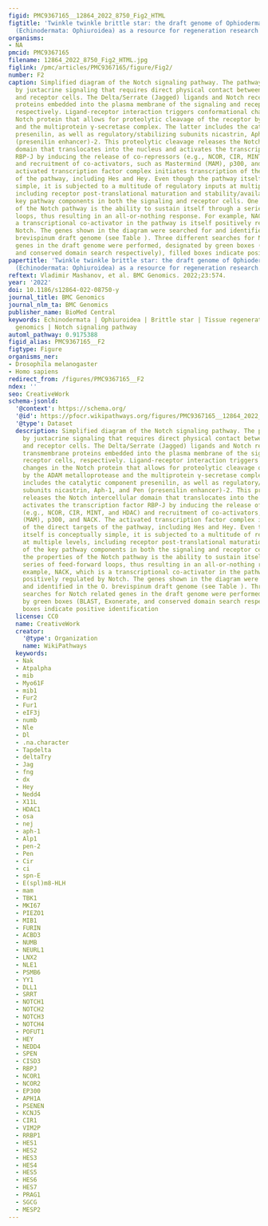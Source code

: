 ```yaml
---
figid: PMC9367165__12864_2022_8750_Fig2_HTML
figtitle: 'Twinkle twinkle brittle star: the draft genome of Ophioderma brevispinum
  (Echinodermata: Ophiuroidea) as a resource for regeneration research'
organisms:
- NA
pmcid: PMC9367165
filename: 12864_2022_8750_Fig2_HTML.jpg
figlink: /pmc/articles/PMC9367165/figure/Fig2/
number: F2
caption: Simplified diagram of the Notch signaling pathway. The pathway is mediated
  by juxtacrine signaling that requires direct physical contact between the signaling
  and receptor cells. The Delta/Serrate (Jagged) ligands and Notch receptors are transmembrane
  proteins embedded into the plasma membrane of the signaling and receptor cells,
  respectively. Ligand-receptor interaction triggers conformational changes in the
  Notch protein that allows for proteolytic cleavage of the receptor by the ADAM metalloprotease
  and the multiprotein γ-secretase complex. The latter includes the catalytic component
  presenilin, as well as regulatory/stabilizing subunits nicastrin, Aph-1, and Pen
  (presenilin enhancer)-2. This proteolytic cleavage releases the Notch intercellular
  domain that translocates into the nucleus and activates the transcription factor
  RBP-J by inducing the release of co-repressors (e.g., NCOR, CIR, MINT, and HDAC)
  and recruitment of co-activators, such as Mastermind (MAM), p300, and NACK. The
  activated transcription factor complex initiates transcription of the direct targets
  of the pathway, including Hes and Hey. Even though the pathway itself is conceptually
  simple, it is subjected to a multitude of regulatory inputs at multiple levels,
  including receptor post-translational maturation and stability/availability of the
  key pathway components in both the signaling and receptor cells. One of the properties
  of the Notch pathway is the ability to sustain itself through a series of feed-forward
  loops, thus resulting in an all-or-nothing response. For example, NACK, which is
  a transcriptional co-activator in the pathway is itself positively regulated by
  Notch. The genes shown in the diagram were searched for and identified in the O.
  brevispinum draft genome (see Table ). Three different searches for Notch related
  genes in the draft genome were performed, designated by green boxes (BLAST, Exonerate,
  and conserved domain search respectively), filled boxes indicate positive identification
papertitle: 'Twinkle twinkle brittle star: the draft genome of Ophioderma brevispinum
  (Echinodermata: Ophiuroidea) as a resource for regeneration research.'
reftext: Vladimir Mashanov, et al. BMC Genomics. 2022;23:574.
year: '2022'
doi: 10.1186/s12864-022-08750-y
journal_title: BMC Genomics
journal_nlm_ta: BMC Genomics
publisher_name: BioMed Central
keywords: Echinodermata | Ophiuroidea | Brittle star | Tissue regeneration | Comparative
  genomics | Notch signaling pathway
automl_pathway: 0.9175388
figid_alias: PMC9367165__F2
figtype: Figure
organisms_ner:
- Drosophila melanogaster
- Homo sapiens
redirect_from: /figures/PMC9367165__F2
ndex: ''
seo: CreativeWork
schema-jsonld:
  '@context': https://schema.org/
  '@id': https://pfocr.wikipathways.org/figures/PMC9367165__12864_2022_8750_Fig2_HTML.html
  '@type': Dataset
  description: Simplified diagram of the Notch signaling pathway. The pathway is mediated
    by juxtacrine signaling that requires direct physical contact between the signaling
    and receptor cells. The Delta/Serrate (Jagged) ligands and Notch receptors are
    transmembrane proteins embedded into the plasma membrane of the signaling and
    receptor cells, respectively. Ligand-receptor interaction triggers conformational
    changes in the Notch protein that allows for proteolytic cleavage of the receptor
    by the ADAM metalloprotease and the multiprotein γ-secretase complex. The latter
    includes the catalytic component presenilin, as well as regulatory/stabilizing
    subunits nicastrin, Aph-1, and Pen (presenilin enhancer)-2. This proteolytic cleavage
    releases the Notch intercellular domain that translocates into the nucleus and
    activates the transcription factor RBP-J by inducing the release of co-repressors
    (e.g., NCOR, CIR, MINT, and HDAC) and recruitment of co-activators, such as Mastermind
    (MAM), p300, and NACK. The activated transcription factor complex initiates transcription
    of the direct targets of the pathway, including Hes and Hey. Even though the pathway
    itself is conceptually simple, it is subjected to a multitude of regulatory inputs
    at multiple levels, including receptor post-translational maturation and stability/availability
    of the key pathway components in both the signaling and receptor cells. One of
    the properties of the Notch pathway is the ability to sustain itself through a
    series of feed-forward loops, thus resulting in an all-or-nothing response. For
    example, NACK, which is a transcriptional co-activator in the pathway is itself
    positively regulated by Notch. The genes shown in the diagram were searched for
    and identified in the O. brevispinum draft genome (see Table ). Three different
    searches for Notch related genes in the draft genome were performed, designated
    by green boxes (BLAST, Exonerate, and conserved domain search respectively), filled
    boxes indicate positive identification
  license: CC0
  name: CreativeWork
  creator:
    '@type': Organization
    name: WikiPathways
  keywords:
  - Nak
  - Atpalpha
  - mib
  - Myo61F
  - mib1
  - Fur2
  - Fur1
  - eIF3j
  - numb
  - Nle
  - Dl
  - .na.character
  - Tapdelta
  - deltaTry
  - Jag
  - fng
  - dx
  - Hey
  - Nedd4
  - X11L
  - HDAC1
  - osa
  - nej
  - aph-1
  - Alp1
  - pen-2
  - Pen
  - Cir
  - ci
  - spn-E
  - E(spl)m8-HLH
  - mam
  - TBK1
  - MKI67
  - PIEZO1
  - MIB1
  - FURIN
  - ACBD3
  - NUMB
  - NEURL1
  - LNX2
  - NLE1
  - PSMB6
  - YY1
  - DLL1
  - SRRT
  - NOTCH1
  - NOTCH2
  - NOTCH3
  - NOTCH4
  - POFUT1
  - HEY
  - NEDD4
  - SPEN
  - CISD3
  - RBPJ
  - NCOR1
  - NCOR2
  - EP300
  - APH1A
  - PSENEN
  - KCNJ5
  - CIR1
  - VIM2P
  - RRBP1
  - HES1
  - HES2
  - HES3
  - HES4
  - HES5
  - HES6
  - HES7
  - PRAG1
  - SGCG
  - MESP2
---
```

